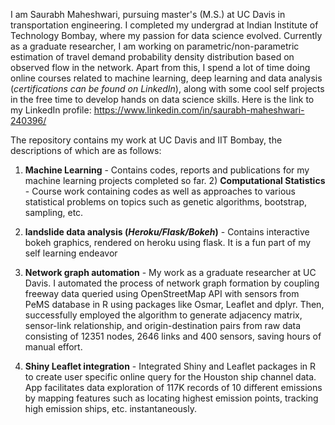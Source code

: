 
I am Saurabh Maheshwari, pursuing master's (M.S.) at UC Davis in transportation engineering. I completed my undergrad at Indian 
Institute of Technology Bombay, where my passion for data science evolved. Currently as a  graduate researcher, I am 
working on parametric/non-parametric estimation of travel demand probability density distribution based on observed flow in the network. Apart from this, I spend a lot of time doing online courses related to machine learning, deep learning and data analysis (_certifications can be found on LinkedIn_), along with some cool self projects in the free time to develop hands on data science skills. Here is the link to my LinkedIn profile: https://www.linkedin.com/in/saurabh-maheshwari-240396/ 

The repository contains my work at UC Davis and IIT Bombay, the descriptions of which are as follows: 

1) __Machine Learning__ - Contains codes, reports and publications for my machine learning projects completed so far. 2) __Computational Statistics__ - Course work containing codes as well as approaches to various statistical problems on topics 
such as genetic algorithms, bootstrap, sampling, etc.
 3) __landslide data analysis (_Heroku/Flask/Bokeh_)__ - Contains interactive bokeh graphics, rendered on heroku using flask. It
 is a fun part of my self learning endeavor 

4) __Network graph automation__ - My work as a graduate researcher at UC Davis. I automated the process of network graph 
formation by coupling freeway data queried using OpenStreetMap API with sensors from PeMS database in R using packages 
like Osmar, Leaflet and dplyr. Then, successfully employed the algorithm to generate adjacency matrix, sensor-link 
relationship, and origin-destination pairs from raw data consisting of 12351 nodes, 2646 links and 400 sensors, 
saving hours of manual effort.

 5) __Shiny Leaflet integration__ - Integrated Shiny and Leaflet packages in R to create user specific online query for the 
Houston ship channel data. App facilitates data exploration of 117K records of 10 different emissions by mapping features 
such as locating highest emission points, tracking high emission ships, etc. instantaneously.